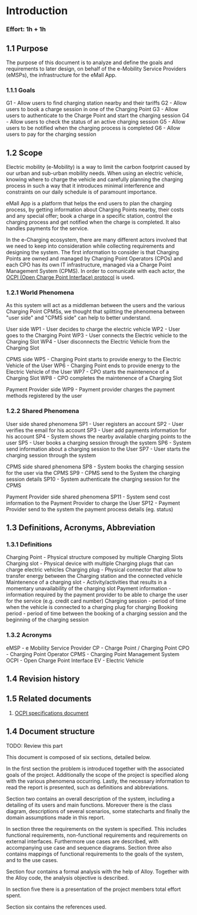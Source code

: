 # Introduction
### Effort: 1h + 1h

## 1.1 Purpose
The purpose of this document is to analyze and define the goals and requirements to later design, on behalf of the e-Mobility Service Providers (eMSPs), the infrastructure for the eMall App.

### 1.1.1 Goals
G1 - Allow users to find charging station nearby and their tariffs
G2 - Allow users to book a charge session in one of the Charging Point
G3 - Allow users to authenticate to the Charge Point and start the charging session
G4 - Allow users to check the status of an active charging session
G5 - Allow users to be notified when the charging process is completed
G6 - Allow users to pay for the charging session

## 1.2 Scope 

Electric mobility (e-Mobility) is a way to limit the carbon footprint caused by our urban and sub-urban mobility needs. When using an electric vehicle, knowing where to charge the vehicle and carefully planning the charging process in such a way that it introduces minimal interference and constraints on our daily schedule is of paramount importance.

eMall App is a platform that helps the end users to plan the charging process, by getting information about Charging Points nearby, their costs and any special offer; book a charge in a specific station, control the charging process and get notified when the charge is completed. It also handles payments for the service.

In the e-Charging ecosystem, there are many different actors involved that we need to keep into consideration while collecting requirements and designing the system. The first information to consider is that Charging Points are owned and managed by Charging Point Operators (CPOs) and each CPO has its own IT infrastructure, managed via a Charge Point Management System (CPMS). 
In order to comunicate with each actor, the [OCPI (Open Charge Point Interface) protocol](../Specs/OCPI-2.2.1.pdf) is used. 

### 1.2.1 World Phenomena 
As this system will act as a middleman between the users and the various Charging Point CPMSs, we thought that splitting the phenomena between "user side" and "CPMS side" can help to better understand.

User side
WP1 - User decides to charge the electric vehicle
WP2 - User goes to the Charging Point
WP3 - User connects the Electric vehicle to the Charging Slot
WP4 - User disconnects the Electric Vehicle from the Charging Slot

CPMS side
WP5 - Charging Point starts to provide energy to the Electric Vehicle of the User
WP6 - Charging Point ends to provide energy to the Electric Vehicle of the User
WP7 - CPO starts the maintenence of a Charging Slot
WP8 - CPO completes the maintenence of a Charging Slot

Payment Provider side
WP9 - Payment provider charges the payment methods registered by the user


### 1.2.2 Shared Phenomena
User side shared phenomena
SP1 - User registers an account
SP2 - User verifies the email for his account
SP3 - User add payments information for his account
SP4 - System shows the nearby available charging points to the user
SP5 - User books a charging session through the system
SP6 - System send information about a charging session to the User
SP7 - User starts the charging session through the system

CPMS side shared phenomena
SP8 - System books the charging session for the user via the CPMS
SP9 - CPMS send to the System the charging session details
SP10 - System authenticate the charging session for the CPMS

Payment Provider side shared phenomena
SP11 - System send cost information to the Payment Provider to charge the User
SP12 - Payment Provider send to the system the payment process details (eg. status)

## 1.3 Definitions, Acronyms, Abbreviation

### 1.3.1 Definitions
Charging Point - Physical structure composed by multiple Charging Slots
Charging slot - Physical device with multiple Charging plugs that can charge electric vehicles
Charging plug - Physical connector that allow to transfer energy between the Charging station and the connected vehicle
Maintenence of a charging slot - Activity/activities that results in a momentary unavailability of the charging slot
Payment information - information required by the payment provider to be able to charge the user for the service (e.g. credit card number)
Charging session - period of time when the vehicle is connected to a charging plug for charging
Booking period - period of time between the booking of a charging session and the beginning of the charging session

### 1.3.2 Acronyms
eMSP - e Mobility Service Provider
CP - Charge Point / Charging Point
CPO - Charging Point Operator
CPMS - Charging Point Management System
OCPI - Open Charge Point Interface
EV - Electric Vehicle

## 1.4 Revision history
## 1.5 Related documents
1. [OCPI specifications document](../Specs/OCPI-2.2.1.pdf)

## 1.4 Document structure

TODO: Review this part

This document is composed of six sections, detailed below.

In the first section the problem is introduced together with the associated goals of the project. Additionally the scope of the project is specified along with the various phenomena occurring. Lastly, the necessary information to read the report is presented, such as definitions and abbreviations.

Section two contains an overall description of the system, including a detailing of its users and main functions. Moreover there is the class diagram, descriptions of several scenarios, some statecharts and finally the domain assumptions made in this report.

In section three the requirements on the system is specified. This includes functional requirements, non-functional requirements and requirements on external interfaces. Furthermore use cases are described, with accompanying use case and sequence diagrams. Section three also contains mappings of functional requirements to the goals of the system, and to the use cases.

Section four contains a formal analysis with the help of Alloy. Together with the Alloy code, the analysis objective is described.

In section five there is a presentation of the project members total effort spent.

Section six contains the references used.

